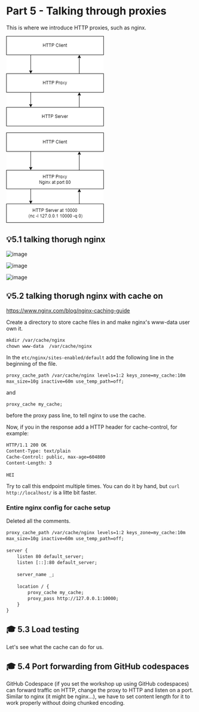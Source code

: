 # Part 5 - Talking through proxies
This is where we introduce HTTP proxies, such as nginx. 

![Proxy](proxy.drawio.png)

![Nginx](nginx_setup.drawio.png)


## 💡5.1  talking thorugh nginx
![image](https://user-images.githubusercontent.com/88324093/220855629-50b7663c-1309-41c7-8ce8-296d19915dc6.png)

![image](https://user-images.githubusercontent.com/88324093/220857750-bf03fa6b-b16d-48b6-919b-f9ec772a48fc.png)

![image](https://user-images.githubusercontent.com/88324093/220858616-848cec75-4391-4f69-b03d-f7a157bdbb1f.png)

## 💡5.2  talking thorugh nginx with cache on
https://www.nginx.com/blog/nginx-caching-guide

Create a directory to store cache files in and make nginx's www-data user own it.
```
mkdir /var/cache/nginx
chown www-data  /var/cache/nginx
```

In the  ```etc/nginx/sites-enabled/default``` add the following line in the beginning of the file.
```
proxy_cache_path /var/cache/nginx levels=1:2 keys_zone=my_cache:10m max_size=10g inactive=60m use_temp_path=off;
```
and 
```
proxy_cache my_cache; 
```
before the proxy pass line, to tell nginx to use the cache.

Now, if you in the response add a HTTP header for cache-control, for example: 
```
HTTP/1.1 200 OK
Content-Type: text/plain
Cache-Control: public, max-age=604800
Content-Length: 3

HEI
```
Try to call this endpoint multiple times. You can do it by hand, but ```curl http://localhost/``` is a litte bit faster.

### Entire nginx config for cache setup 
Deleted all the comments.
```
proxy_cache_path /var/cache/nginx levels=1:2 keys_zone=my_cache:10m max_size=10g inactive=60m use_temp_path=off;

server {
	listen 80 default_server;
	listen [::]:80 default_server;

	server_name _;

	location / {
		proxy_cache my_cache; 
		proxy_pass http://127.0.0.1:10000;
	}
}
```


## 🎓 5.3 Load testing
Let's see what the cache can do for us.

## 🎓 5.4 Port forwarding from GitHub codespaces
GitHub Codespace (if you set the workshop up using GitHub codespaces) can forward traffic on HTTP, change the proxy to HTTP and listen on a port. Similar to nginx (it might be nginx...), we have to set content length for it to work properly without doing chunked encoding.
